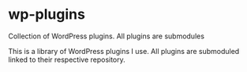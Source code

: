 wp-plugins
==========

Collection of WordPress plugins. All plugins are submodules

This is a library of WordPress plugins I use. All plugins are submoduled linked to their respective repository.
